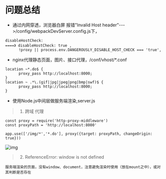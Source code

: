 # 问题总结
* 通过内网穿透，浏览器白屏 报错"Invalid Host header"--->/config/webpackDevServer.config.js下，
```
disableHostCheck:                                                         ====》 disableHostCheck: true ,
      !proxy || process.env.DANGEROUSLY_DISABLE_HOST_CHECK === 'true',  
```
* nginx代理静态页面，图片、接口代理，/conf/vhost/*.conf
```
location ~*.do$ {
      proxy_pass http://localhost:8000;
}
location ~ .*\.(gif|jpg|jpeg|png|bmp|swf)$ {
      proxy_pass http://localhost:8000;
}
```
* 使用Node.js中间层做服务端渲染,server.js
> 1. 跨域 代理
```
const proxy = require('http-proxy-middleware')
const proxyPath = 'http://localhost:8000'

app.use(['/img/*','*.do'], proxy({target: proxyPath, changeOrigin: true}))
```
![img](https://upload-images.jianshu.io/upload_images/4145295-df8e7f9aa01f3448.png)
> 2. ReferenceError: window is not defined
```
服务端渲染的页面，没有window、document，注意避免渲染时使用（放在mount之中），或对其判断是否存在
```